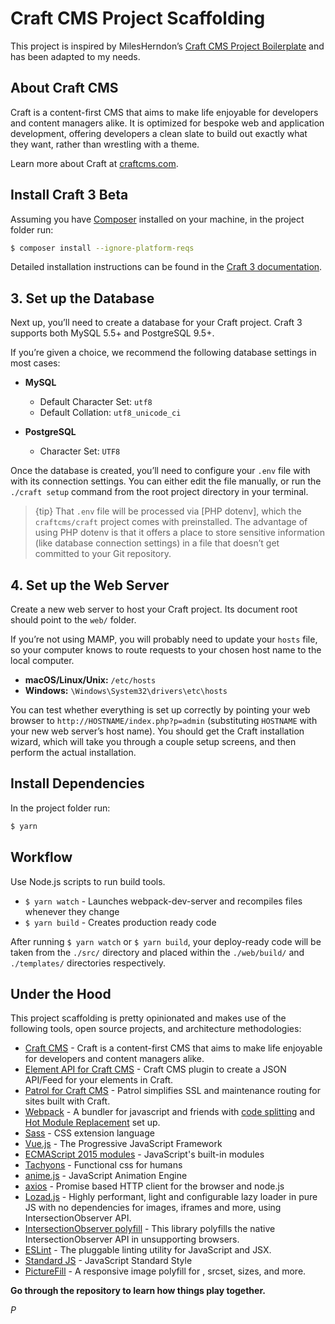 # Craft CMS Project Scaffolding

This project is inspired by MilesHerndon’s [Craft CMS Project Boilerplate](https://github.com/MilesHerndon/craft-webpack-project-boilerplate) and has been adapted to my needs.

## About Craft CMS

Craft is a content-first CMS that aims to make life enjoyable for developers and content managers alike. It is optimized for bespoke web and application development, offering developers a clean slate to build out exactly what they want, rather than wrestling with a theme.

Learn more about Craft at [craftcms.com](https://craftcms.com).

## Install Craft 3 Beta

Assuming you have [Composer](https://getcomposer.org/) installed on your machine, in the project folder run:

``` sh
$ composer install --ignore-platform-reqs
```

Detailed installation instructions can be found in the [Craft 3 documentation](https://github.com/craftcms/docs/blob/master/en/installation.md).

## 3. Set up the Database

Next up, you’ll need to create a database for your Craft project. Craft 3 supports both MySQL 5.5+ and PostgreSQL 9.5+.

If you’re given a choice, we recommend the following database settings in most cases:

- **MySQL**
  - Default Character Set: `utf8`
  - Default Collation: `utf8_unicode_ci`

- **PostgreSQL**
  - Character Set: `UTF8`

Once the database is created, you’ll need to configure your `.env` file with with its connection settings. You can either edit the file manually, or run the `./craft setup` command from the root project directory in your terminal.

> {tip} That `.env` file will be processed via [PHP dotenv], which the `craftcms/craft` project comes with preinstalled. The advantage of using PHP dotenv is that it offers a place to store sensitive information (like database connection settings) in a file that doesn’t get committed to your Git repository.

## 4. Set up the Web Server

Create a new web server to host your Craft project. Its document root should point to the `web/` folder.

If you’re not using MAMP, you will probably need to update your `hosts` file, so your computer knows to route requests to your chosen host name to the local computer.

- **macOS/Linux/Unix:** `/etc/hosts`
- **Windows:** `\Windows\System32\drivers\etc\hosts`

You can test whether everything is set up correctly by pointing your web browser to `http://HOSTNAME/index.php?p=admin` (substituting `HOSTNAME` with your new web server’s host name). You should get the Craft installation wizard, which will take you through a couple setup screens, and then perform the actual installation.

## Install Dependencies

In the project folder run:

``` sh
$ yarn
```

## Workflow

Use Node.js scripts to run build tools.

* `$ yarn watch` - Launches webpack-dev-server and recompiles files whenever they change
* `$ yarn build` - Creates production ready code

After running `` $ yarn watch `` or `` $ yarn build ``, your deploy-ready code will be taken from the ``./src/`` directory and placed within the ``./web/build/`` and ``./templates/`` directories respectively.

## Under the Hood

This project scaffolding is pretty opinionated and makes use of the following tools, open source projects, and architecture methodologies:

* [Craft CMS](https://craftcms.com/) - Craft is a content-first CMS that aims to make life enjoyable for developers and content managers alike.
* [Element API for Craft CMS](https://github.com/craftcms/element-api) - Craft CMS plugin to create a JSON API/Feed for your elements in Craft.
* [Patrol for Craft CMS](https://github.com/selvinortiz/craft.patrol) - Patrol simplifies SSL and maintenance routing for sites built with Craft.
* [Webpack](https://webpack.js.org/) - A bundler for javascript and friends with [code splitting](https://webpack.js.org/guides/code-splitting/) and [Hot Module Replacement](https://webpack.js.org/guides/hot-module-replacement/) set up.
* [Sass](http://sass-lang.com/) - CSS extension language
* [Vue.js](https://vuejs.org/) - The Progressive JavaScript Framework
* [ECMAScript 2015 modules](https://developer.mozilla.org/en-US/docs/Web/JavaScript/New_in_JavaScript/ECMAScript_2015_support_in_Mozilla) - JavaScript's built-in modules
* [Tachyons](http://tachyons.io/) - Functional css for humans
* [anime.js](http://animejs.com/) - JavaScript Animation Engine
* [axios](https://github.com/axios/axios) - Promise based HTTP client for the browser and node.js
* [Lozad.js](https://github.com/ApoorvSaxena/lozad.js) - Highly performant, light and configurable lazy loader in pure JS with no dependencies for images, iframes and more, using IntersectionObserver API.
* [IntersectionObserver polyfill](https://github.com/w3c/IntersectionObserver/tree/master/polyfill) - This library polyfills the native IntersectionObserver API in unsupporting browsers.
* [ESLint](https://eslint.org/) - The pluggable linting utility for JavaScript and JSX.
* [Standard JS](https://standardjs.com/) - JavaScript Standard Style
* [PictureFill](https://github.com/scottjehl/picturefill) - A responsive image polyfill for <picture>, srcset, sizes, and more.

**Go through the repository to learn how things play together.**

_P_
